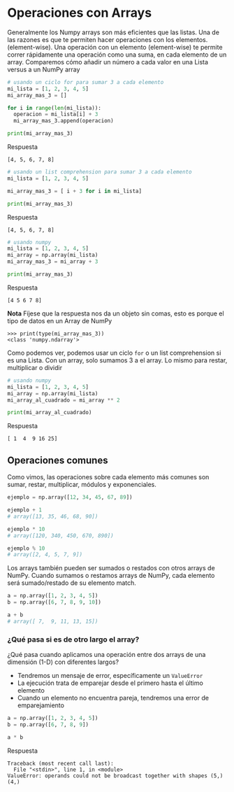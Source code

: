 # Operaciones con Arrays
Generalmente los Numpy arrays son más eficientes que las listas. Una de las razones es que te permiten hacer operaciones con los elementos. (element-wise). Una operación con un elemento (element-wise) te permite correr rápidamente una operación como una suma, en cada elemento de un array. Comparemos cómo añadir un número a cada valor en una Lista versus a un NumPy array

```python
# usando un ciclo for para sumar 3 a cada elemento
mi_lista = [1, 2, 3, 4, 5]
mi_array_mas_3 = []

for i in range(len(mi_lista)):
  operacion = mi_lista[i] + 3
  mi_array_mas_3.append(operacion)

print(mi_array_mas_3)
```

Respuesta

```
[4, 5, 6, 7, 8]
```

```python
# usando un list comprehension para sumar 3 a cada elemento
mi_lista = [1, 2, 3, 4, 5]

mi_array_mas_3 = [ i + 3 for i in mi_lista]

print(mi_array_mas_3)
```

Respuesta

```
[4, 5, 6, 7, 8]
```

```python
# usando numpy
mi_lista = [1, 2, 3, 4, 5]
mi_array = np.array(mi_lista)
mi_array_mas_3 = mi_array + 3

print(mi_array_mas_3)
```

Respuesta

```
[4 5 6 7 8]
```

**Nota** Fíjese que la respuesta nos da un objeto sin comas, esto es porque el tipo de datos en un Array de NumPy

```
>>> print(type(mi_array_mas_3))
<class 'numpy.ndarray'>
```

Como podemos ver, podemos usar un ciclo `for` o un list comprehension si es una Lista. Con un array, solo sumamos 3 a el array. Lo mismo para restar, multiplicar o dividir

```python
# usando numpy
mi_lista = [1, 2, 3, 4, 5]
mi_array = np.array(mi_lista)
mi_array_al_cuadrado = mi_array ** 2

print(mi_array_al_cuadrado)
```

Respuesta

```
[ 1  4  9 16 25]
```

## Operaciones comunes
Como vimos, las operaciones sobre cada elemento más comunes son sumar, restar, multiplicar, módulos y exponenciales.

```python
ejemplo = np.array([12, 34, 45, 67, 89])

ejemplo + 1
# array([13, 35, 46, 68, 90])

ejemplo * 10
# array([120, 340, 450, 670, 890])

ejemplo % 10
# array([2, 4, 5, 7, 9])
```

Los arrays también pueden ser sumados o restados con otros arrays de NumPy. Cuando sumamos o restamos arrays de NumPy, cada elemento será sumado/restado de su elemento match.


```python
a = np.array([1, 2, 3, 4, 5])
b = np.array([6, 7, 8, 9, 10])

a + b
# array([ 7,  9, 11, 13, 15])
```

### ¿Qué pasa si es de otro largo el array?
¿Qué pasa cuando aplicamos una operación entre dos arrays de una dimensión (1-D) con diferentes largos?
* Tendremos un mensaje de error, específicamente un `ValueError`
* La ejecución trata de emparejar desde el primero hasta el último elemento
* Cuando un elemento no encuentra pareja, tendremos una error de emparejamiento

```python
a = np.array([1, 2, 3, 4, 5])
b = np.array([6, 7, 8, 9])

a * b
```

Respuesta

```
Traceback (most recent call last):
  File "<stdin>", line 1, in <module>
ValueError: operands could not be broadcast together with shapes (5,) (4,)
```
